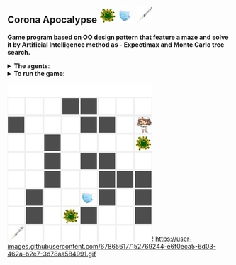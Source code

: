 ## Corona Apocalypse ![](images/corona.png) ![](images/mask.png) ![](images/syringe.png)


**Game program based on OO design pattern that feature a maze and
solve it by Artificial Intelligence method as - Expectimax and Monte Carlo tree search.**

<details>
<summary><b> The agents</b>: </summary>

* Expectimax
* Monte Carlo tree search
</details>

<details>
<summary><b>To run the game</b>: </summary>
The program get tree arguments, and the fourth argument is optional.

* The board size, can be 4/8/12/16.
* The number of corona viruses. Boards in size 4/8 can have at most 2 corona viruses, and boards in size 12/16 can have at most 3 corona viruses.
* The palyer. It can be one of the agents: Expectimax and MonteCarlo, or Interactive, which means you can play the game using the kyboard ('s'-down, 'w'-up, 'a'-left, 'd'-right).
* Optional: you can use simpleDisplay mode. In that case the game wont use the GUI, and the program will print the board state according to the following signs:
 	- '-' empty box
 	- '*' a wall
 	- '0' The player
	- '1/2/3' corona viruses
 	- 'm' mask
 	- 't' the target (vaccine)
</details>

![](images/board_8.png)!
https://user-images.githubusercontent.com/67865617/152769244-e6f0eca5-6d03-462a-b2e7-3d78aa584991.gif
